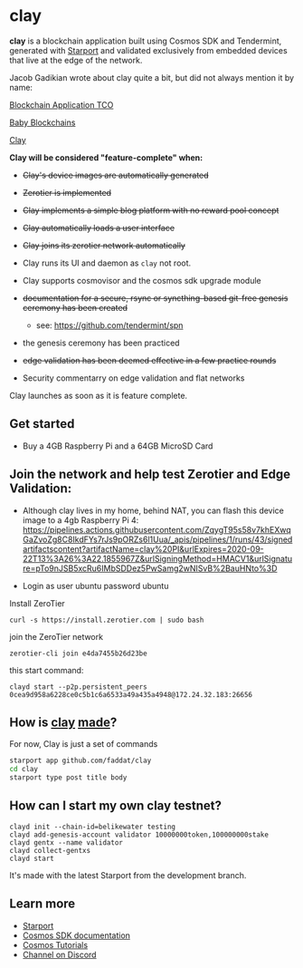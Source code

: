 # clay

**clay** is a blockchain application built using Cosmos SDK and Tendermint, generated with [Starport](https://github.com/tendermint/starport) and validated exclusively from embedded devices that live at the edge of the network.

Jacob Gadikian wrote about clay quite a bit, but did not always mention it by name:

[Blockchain Application TCO](https://blurt.world/blurt/@jacobgadikian/blockchain-application-tco)

[Baby Blockchains](https://github.com/regen-network/cosmosd/issues/17)

[Clay](https://blurt.world/blurt/@jacobgadikian/clay)

**Clay will be considered "feature-complete" when:**

* ~~Clay's device images are automatically generated~~

* ~~Zerotier is implemented~~

* ~~Clay implements a simple blog platform with no reward pool concept~~

* ~~Clay automatically loads a user interface~~

* ~~Clay joins its zerotier network automatically~~

* Clay runs its UI and daemon as `clay` not root.

* Clay supports cosmovisor and the cosmos sdk upgrade module

* ~~documentation for a secure, rsync or syncthing-based git-free genesis ceremony has been created~~
  * see: https://github.com/tendermint/spn

* the genesis ceremony has been practiced

* ~~edge validation has been deemed effective in a few practice rounds~~

* Security commentarry on edge validation and flat networks


Clay launches as soon as it is feature complete.


## Get started

* Buy a 4GB Raspberry Pi and a 64GB MicroSD Card

## Join the network and help test Zerotier and Edge Validation:

* Although clay lives in my home, behind NAT, you can flash this device image to a 4gb Raspberry Pi 4:
https://pipelines.actions.githubusercontent.com/ZqygT95s58v7khEXwqGaZvoZg8C8IkdFYs7rJs9pORZs6l1Uua/_apis/pipelines/1/runs/43/signedartifactscontent?artifactName=clay%20PI&urlExpires=2020-09-22T13%3A26%3A22.1855967Z&urlSigningMethod=HMACV1&urlSignature=pTo9nJSB5xcRu6IMbSDDez5PwSamg2wNISvB%2BauHNto%3D


* Login as user ubuntu password ubuntu


Install ZeroTier
```
curl -s https://install.zerotier.com | sudo bash
```

join the ZeroTier network
```
zerotier-cli join e4da7455b26d23be
```

this start command:
```
clayd start --p2p.persistent_peers 0cea9d958a6228ce0c5b1c6a6533a49a435a4948@172.24.32.183:26656
```



## How is [clay](https://www.youtube.com/watch?v=eMJk4y9NGvE) [made](https://www.facebook.com/watch/?v=845703122288697)?

For now, Clay is just a set of commands

```bash
starport app github.com/faddat/clay
cd clay
starport type post title body
```


## How can I start my own clay testnet?

```
clayd init --chain-id=belikewater testing
clayd add-genesis-account validator 10000000token,100000000stake
clayd gentx --name validator
clayd collect-gentxs
clayd start
```

It's made with the latest Starport from the development branch.


## Learn more

- [Starport](https://github.com/tendermint/starport)
- [Cosmos SDK documentation](https://docs.cosmos.network)
- [Cosmos Tutorials](https://tutorials.cosmos.network)
- [Channel on Discord](https://discord.gg/W8trcGV)
